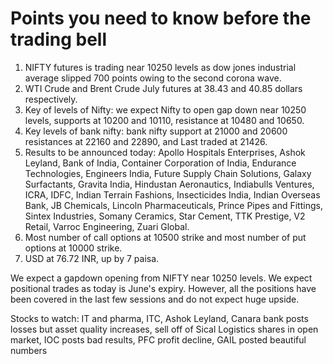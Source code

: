# Points you need to know before the trading bell

1. NIFTY futures is trading near 10250 levels as dow jones industrial average slipped 700 points owing to the second corona wave.
2. WTI Crude and Brent Crude July futures at 38.43 and 40.85 dollars respectively. 
3. Key of levels of Nifty: we expect Nifty to open gap down near 10250 levels, supports at 10200 and 10110, resistance at 10480 and 10650.
4. Key levels of bank nifty: bank nifty support at 21000 and 20600 resistances at 22160 and 22890, and Last traded at 21426.
5. Results to be announced today: Apollo Hospitals Enterprises, Ashok Leyland, Bank of India, Container Corporation of India, Endurance Technologies, Engineers India, Future Supply Chain Solutions, Galaxy Surfactants, Gravita India, Hindustan Aeronautics, Indiabulls Ventures, ICRA, IDFC, Indian Terrain Fashions, Insecticides India, Indian Overseas Bank, JB Chemicals, Lincoln Pharmaceuticals, Prince Pipes and Fittings, Sintex Industries, Somany Ceramics, Star Cement, TTK Prestige, V2 Retail, Varroc Engineering, Zuari Global.
6. Most number of call options at 10500 strike and most number of put options at 10000 strike.
7. USD at 76.72 INR, up by 7 paisa.

We expect a gapdown opening from NIFTY near 10250 levels. We expect positional trades as today is June's expiry. However, all the positions have been covered in the last few sessions and do not expect huge upside. 

Stocks to watch: IT and pharma, ITC, Ashok Leyland, Canara bank posts losses but asset quality increases, sell off of Sical Logistics shares in open market, IOC posts bad results, PFC profit decline, GAIL posted beautiful numbers
